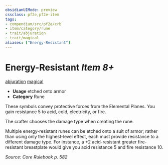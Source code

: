 ```yaml
---
obsidianUIMode: preview
cssclass: pf2e,pf2e-item
tags:
- compendium/src/pf2e/crb
- item/category/rune
- trait/abjuration
- trait/magical
aliases: ["Energy-Resistant"]
---
```

# Energy-Resistant *Item 8+*  
[abjuration](/rules/traits/abjuration.md)  [magical](/rules/traits/magical.md)  

- **Usage** etched onto armor
- **Category** Rune

These symbols convey protective forces from the Elemental Planes. You gain resistance 5 to acid, cold, electricity, or fire.

The crafter chooses the damage type when creating the rune.

Multiple energy-resistant runes can be etched onto a suit of armor; rather than using only the highest-level effect, each must provide resistance to a different damage type. For instance, a +2 acid-resistant greater fire-resistant breastplate would give you acid resistance 5 and fire resistance 10.

*Source: Core Rulebook p. 582*